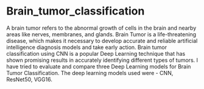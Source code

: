 # Brain_tumor_classification

A brain tumor refers to the abnormal growth of cells in the brain and nearby areas like nerves, membranes, and glands. 
Brain Tumor is a life-threatening disease, which makes it necessary to develop accurate and reliable artificial intelligence diagnosis models and take early action.
Brain tumor classification using CNN is a popular Deep Learning technique that has shown promising results in accurately identifying different types of tumors. 
I have tried to evaluate and compare three Deep Learning models for Brain Tumor Classification.
The deep learning models used were - CNN, ResNet50, VGG16. 
